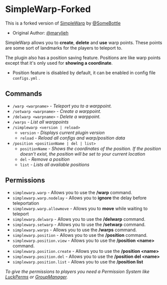 # SimpleWarp-Forked

This is a forked version of [SimpleWarp](https://github.com/marylieh/SimpleWarpV3) by [@SomeBottle](https://github.com/SomeBottle)  

* Original Author: [@marylieh](https://github.com/marylieh)

SimpleWarp allows you to **create**, **delete** and **use**
warp points. These points are some sort of landmarks for the players to teleport to.

The plugin also has a position saving feature. Positions are like warp points except that it's only used for **showing a
coordinate**.

* Position feature is disabled by default, it can be enabled in config file `configs.yml` .

## Commands

* `/warp <warpname>` - *Teleport you to a warppoint.*
* `/setwarp <warpname>` - *Create a warppoint.*
* `/delwarp <warpname>` - *Delete a warppoint.*
* `/warps` - *List all warppoints*
* `/simplewarp <version | reload>`
    * `version` - *Displays current plugin version*
    * `reload` - *Reload all configs and warp/position data*
* `/position <positionName | del | list>`
    * `positionName` - *Shows the coordinates of the position. If the position doesn't exist, the position will be set
      to your current location*
    * `del` - *Remove a position*
    * `list` - *Lists all available positions*

## Permissions

* `simplewarp.warp` - Allows you to use the **/warp** command.
* `simplewarp.warp.nodelay` - Allows you to **ignore** the delay before teleportation
* `simplewarp.warp.allowmove` - Allows you to **move** while waiting to teleport
* `simplewarp.delwarp` - Allows you to use the **/delwarp** command.
* `simplewarp.setwarp` - Allows you to use the **/setwarp** command.
* `simplewarp.warps` - Allows you to use the **/warps** command.
* `simplewarp.position` - Allows you to use the **/position** command.
* `simplewarp.position.view` - Allows you to use the **/position \<name>** command.
* `simplewarp.position.create` - Allows you to use the **/position \<name>**
* `simplewarp.position.del` - Allows you to use the **/position del \<name>**
* `simplewarp.position.list` - Allows you to use the **/position list**

*To give the permissions to players you need a Permission System like [LuckPerms](https://luckperms.net/) or [GroupManager](https://github.com/ElgarL/GroupManager).*

